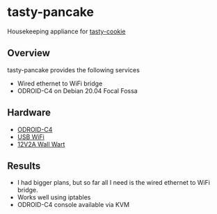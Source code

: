 # tasty-pancake
Housekeeping appliance for [tasty-cookie](https://github.com/guycole/tasty-cookie)

## Overview
tasty-pancake provides the following services
+ Wired ethernet to WiFi bridge
+ ODROID-C4 on Debian 20.04 Focal Fossa

## Hardware
+ [ODROID-C4](https://www.hardkernel.com/shop/odroid-c4/)
+ [USB WiFi](https://www.hardkernel.com/shop/wifi-module-5bk/)
+ [12V2A Wall Wart](https://www.hardkernel.com/shop/12v-2a-power-supply-us-plug/)

## Results
+ I had bigger plans, but so far all I need is the wired ethernet to WiFi bridge.
+ Works well using iptables
+ ODROID-C4 console available via KVM
